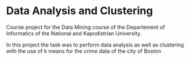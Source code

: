 # Data Analysis and Clustering

Course project for the Data Mining course of the Departement of Informatics of the National and Kapodistrian University.

In this project the task was to perform data analysis as well as clustering with the use of k means for the crime data of the city of Boston
